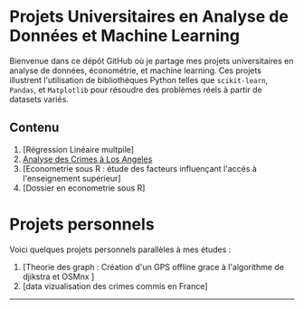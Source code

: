 # Projets Universitaires en Analyse de Données et Machine Learning  

Bienvenue dans ce dépôt GitHub où je partage mes projets universitaires en analyse de données, économétrie, et machine learning. Ces projets illustrent l'utilisation de bibliothèques Python telles que `scikit-learn`, `Pandas`, et `Matplotlib` pour résoudre des problèmes réels à partir de datasets variés.  

## Contenu  

1. [Régression Linéaire multpile] 
2. [Analyse des Crimes à Los Angeles](Analysis_LA/Crime_data_Analysis2.ipynb)
3. [Econometrie sous R : étude des facteurs influençant l'accés à l'enseignement supérieur]
4. [Dossier en econometrie sous R]


# Projets personnels

Voici quelques projets personnels parallèles à mes études :

1. [Theorie des graph : Création d'un GPS offline grace à l'algorithme de djikstra et OSMnx ]
2. [data vizualisation des crimes commis en France]
---

